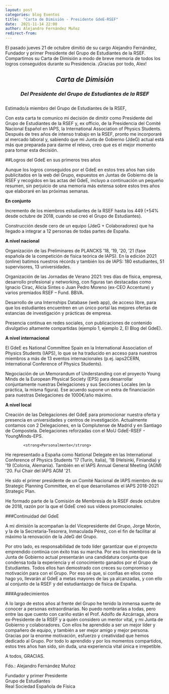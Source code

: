 ```yaml
---
layout: post
categories: blog Eventos
title:  "Carta de Dimisión - Presidente GdeE-RSEF"
date:  2021-11-14 22:00
author: Alejandro Fernández Muñoz
redirect-from:
---
```

<p>El pasado jueves 21 de octubre dimitió de su cargo Alejandro Fernández, Fundador y primer Presidente del Grupo de Estudiantes de la RSEF. Compartimos su Carta de Dimisión a modo de breve memoria de todos los logros conseguidos durante su Presidencia. ¡Gracias por todo, Alex!</p>

<h2><center><em>Carta de Dimisión</em></center></h2>
<h3><center><em>Del Presidente del Grupo de Estudiantes de la RSEF</em></center></h3>

<p style="padding-top: 10px">Estimado/a miembro del Grupo de Estudiantes de la RSEF,</p>

<p>Con esta carta te comunico mi decisión de dimitir como Presidente del Grupo de Estudiantes de la RSEF y, ex officio, de la Presidencia del Comité Nacional Español en IAPS, la International Association of Physics Students. Después de tres años de intenso trabajo en la RSEF, pronto me incorporaré al mercado laboral y, sabiendo que mi Junta de Gobierno (JdeG) actual está más que preparada para darme el relevo, creo que es el mejor momento para tomar esta decisión.</p>

##Logros del GdeE en sus primeros tres años

<p>Aunque los logros conseguidos por el GdeE en estos tres años han sido publicitados en la web del Grupo, expuestos en Juntas de Gobierno de la RSEF y recogidos en las actas del GdeE, incluyo a continuación un pequeño resumen, sin perjuicio de una memoria más extensa sobre estos tres años que elaboraré en las próximas semanas.</p>

<strong>En conjunto</strong>

<p>Incremento de los miembros estudiantes de la RSEF hasta los 449 (+54% desde octubre de 2018, cuando se creó el Grupo de Estudiantes).</p>

<p>Construcción desde cero de un equipo (JdeG + Colaboradores) que ha llegado a integrar a 12 personas de todas partes de España.</p>

<strong>A nivel nacional</strong>

<p>Organización de las Preliminares de PLANCKS ’18, ’19, ’20, ’21 (fase española de la competición de física teórica de IAPS). En la edición 2021 (online) batimos nuestros récords y también los de IAPS: 180 estudiantes, 51 supervisores, 13 universidades.</p>

<p>Organización de las Jornadas de Verano 2021: tres días de física, empresa, desarrollo profesional y networking, con figuras tan destacadas como Ignacio Cirac, Alicia Sintes o Juan Pedro Moreno (ex-CEO Accenture) y varios premiados RSEF – Fund. BBVA.</p>

<p>Desarrollo de una Internships Database (web app), de acceso libre, para que los estudiantes encuentren en un único portal las mejores ofertas de estancias de investigación y prácticas de empresa.</p>

<p>Presencia continua en redes sociales, con publicaciones de contenido divulgativo altamente compartidas (ejemplo 1, ejemplo 2, El Blog del GdeE).</p>

<strong>A nivel internacional</strong>

<p>El GdeE es National Committee Spain en la International Association of Physics Students (IAPS), lo que se ha traducido en acceso para nuestros miembros a más de 13 eventos internacionales (p.ej. iaps2CERN, International Conference of Physics Students).</p>

<p>Negociación de un Memorandum of Understanding con el proyecto Young Minds de la European Physical Society (EPS) para desarrollar conjuntamente nuestras Delegaciones y sus Secciones Locales (en la práctica, la misma figura). Ese acuerdo supone un extra de financiación para nuestras Delegaciones de 1000€/año máximo.</p>

<strong>A nivel local</strong>

<p>Creación de las Delegaciones del GdeE para promocionar nuestra oferta y presencia en universidades y centros de investigación. Actualmente contamos con 2 Delegaciones, en la Complutense de Madrid y en Santiago de Compostela. Delegaciones reforzadas con el MoU GdeE-RSEF - YoungMinds-EPS.</p>

            <strong>Personalmente</strong>

<p>He representado a España como National Delegate en las International Conference of Physics Students ’17 (Turín, Italia), ’18 (Helsinki, Finlandia) y ’19 (Colonia, Alemania). También en el IAPS Annual General Meeting (AGM) '20. Fui Chair del IAPS AGM '21.</p>

<p>He sido el primer presidente de un Comité Nacional de IAPS miembro de su Strategic Planning Committee, en el que desarrollamos el IAPS 2018-2021 Strategic Plan.</p>

<p>He formado parte de la Comisión de Membresía de la RSEF desde octubre de 2018, razón por la que el GdeE creó sus vídeos promocionales.</p>


###Continuidad del GdeE

<p>A mi dimisión la acompañan la del Vicepresidente del Grupo, Jorge Morón, y la de la Secretaria-Tesorera, Inmaculada Pérez, con el fin de facilitar al máximo la renovación de la JdeG del Grupo.</p>

<p>Por otro lado, es responsabilidad de todo líder garantizar que el proyecto emprendido continúa con éxito tras su marcha. Por eso los miembros de la Junta de Gobierno actual presentarán una candidatura conjunta que condensa toda la experiencia y el conocimiento ganados por el Grupo de Estudiantes. Todos ellos han demostrado con creces su compromiso y motivación para con el Grupo. Por eso sé que, si confías en ellos como hago yo, llevarán al GdeE a metas mayores de las ya alcanzadas, y con ello al conjunto de la RSEF y del estudiantazgo de física de España.</p>


###Agradecimientos

<p>A lo largo de estos años al frente del Grupo he tenido la inmensa suerte de conocer a personas extraordinarias. No puedo nombrarlas a todas, pero entre las que cuento con cariño están el Prof. Adolfo de Azcárraga, ahora ex-Presidente de la RSEF y a quién considero un mentor vital, y mi Junta de Gobierno y colaboradores. Con ellos he aprendido a ser un mejor líder y compañero de equipo, y también a ser mejor amigo y mejor persona. Gracias por la enorme motivación, esfuerzo y creatividad que hemos dedicado al Grupo. Por todo lo aprendido y por los momentos compartidos, estos tres años han sido, sin duda, una experiencia vital única e irrepetible.</p>

<p>A todos, GRACIAS.</p>


<p>Fdo.: Alejandro Fernández Muñoz</p>

<p>Fundador y primer Presidente<br>
Grupo de Estudiantes<br>
Real Sociedad Española de Física</p>
